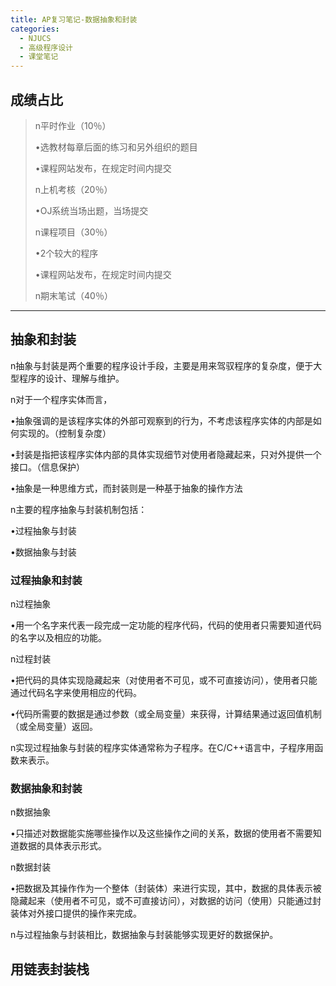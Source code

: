 ```yaml
---
title: AP复习笔记-数据抽象和封装
categories:
  - NJUCS
  - 高级程序设计
  - 课堂笔记
---
```


## 成绩占比

>   n平时作业（10％）
>
>   •选教材每章后面的练习和另外组织的题目
>
>   •课程网站发布，在规定时间内提交
>
>   n上机考核（20％）
>
>   •OJ系统当场出题，当场提交
>
>   n课程项目（30％）
>
>   •2个较大的程序
>
>   •课程网站发布，在规定时间内提交
>
>   n期末笔试（40％）

---

## 抽象和封装

n抽象与封装是两个重要的程序设计手段，主要是用来驾驭程序的复杂度，便于大型程序的设计、理解与维护。

n对于一个程序实体而言，

•抽象强调的是该程序实体的外部可观察到的行为，不考虑该程序实体的内部是如何实现的。（控制复杂度）

•封装是指把该程序实体内部的具体实现细节对使用者隐藏起来，只对外提供一个接口。（信息保护）

•抽象是一种思维方式，而封装则是一种基于抽象的操作方法

n主要的程序抽象与封装机制包括：

•过程抽象与封装

•数据抽象与封装

### 过程抽象和封装

n过程抽象

•用一个名字来代表一段完成一定功能的程序代码，代码的使用者只需要知道代码的名字以及相应的功能。

n过程封装

•把代码的具体实现隐藏起来（对使用者不可见，或不可直接访问），使用者只能通过代码名字来使用相应的代码。

•代码所需要的数据是通过参数（或全局变量）来获得，计算结果通过返回值机制（或全局变量）返回。

n实现过程抽象与封装的程序实体通常称为子程序。在C/C++语言中，子程序用函数来表示。

### 数据抽象和封装

n数据抽象

•只描述对数据能实施哪些操作以及这些操作之间的关系，数据的使用者不需要知道数据的具体表示形式。

n数据封装

•把数据及其操作作为一个整体（封装体）来进行实现，其中，数据的具体表示被隐藏起来（使用者不可见，或不可直接访问），对数据的访问（使用）只能通过封装体对外接口提供的操作来完成。

n与过程抽象与封装相比，数据抽象与封装能够实现更好的数据保护。

## 用链表封装栈

